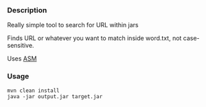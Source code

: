 ### Description

Really simple tool to search for URL within jars

Finds URL or whatever you want to match inside word.txt, not case-sensitive.

Uses [ASM](https://asm.ow2.io/)

### Usage

```shell
mvn clean install
java -jar output.jar target.jar
```